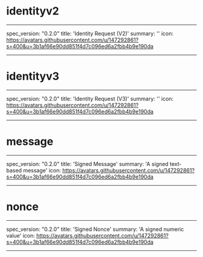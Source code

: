 <h1 class="contract">identityv2</h1>

---

spec_version: "0.2.0"
title: 'Identity Request (V2)'
summary: ''
icon: https://avatars.githubusercontent.com/u/147292861?s=400&u=3b1af66e90dd851f4d7c096ed6a2fbb4b9e190da

---


<h1 class="contract">identityv3</h1>

---

spec_version: "0.2.0"
title: 'Identity Request (V3)'
summary: ''
icon: https://avatars.githubusercontent.com/u/147292861?s=400&u=3b1af66e90dd851f4d7c096ed6a2fbb4b9e190da

---

<h1 class="contract">message</h1>

---

spec_version: "0.2.0"
title: 'Signed Message'
summary: 'A signed text-based message'
icon: https://avatars.githubusercontent.com/u/147292861?s=400&u=3b1af66e90dd851f4d7c096ed6a2fbb4b9e190da

---


<h1 class="contract">nonce</h1>

---

spec_version: "0.2.0"
title: 'Signed Nonce'
summary: 'A signed numeric value'
icon: https://avatars.githubusercontent.com/u/147292861?s=400&u=3b1af66e90dd851f4d7c096ed6a2fbb4b9e190da

---

